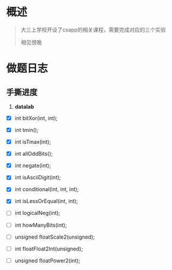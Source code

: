 # 概述

> 大三上学校开设了csapp的相关课程，需要完成对应的三个实验
>
> 相见恨晚

# 做题日志

## 手撕进度

1. **datalab**

- [x] int bitXor(int, int);

- [x] int tmin();

- [x] int isTmax(int);

- [x] int allOddBits();

- [x] int negate(int);

- [x] int isAsciiDigit(int);

- [x] int conditional(int, int, int);

- [x] int isLessOrEqual(int, int);

- [ ] int logicalNeg(int);

- [ ] int howManyBits(int);

- [ ] unsigned floatScale2(unsigned);

- [ ] int floatFloat2Int(unsigned);

- [ ] unsigned floatPower2(int);
